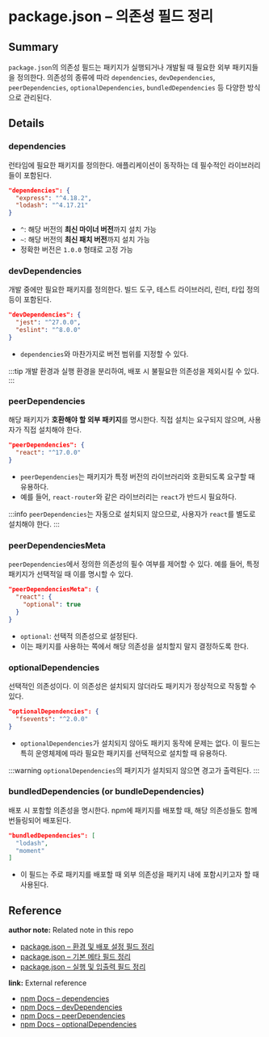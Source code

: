 # package.json – 의존성 필드 정리
<!-- 
이 노트는 package.json에서 의존성 관련 필드들을 정리한 것이다.
런타임과 개발 환경에 필요한 외부 라이브러리, 패키지 관리 방식 등을 정의한다.
-->

## Summary
`package.json`의 의존성 필드는 패키지가 실행되거나 개발될 때 필요한 외부 패키지들을 정의한다. 의존성의 종류에 따라 `dependencies`, `devDependencies`, `peerDependencies`, `optionalDependencies`, `bundledDependencies` 등 다양한 방식으로 관리된다.

## Details

### dependencies
런타임에 필요한 패키지를 정의한다. 애플리케이션이 동작하는 데 필수적인 라이브러리들이 포함된다.

```json
"dependencies": {
  "express": "^4.18.2",
  "lodash": "^4.17.21"
}
````

* `^`: 해당 버전의 **최신 마이너 버전**까지 설치 가능
* `~`: 해당 버전의 **최신 패치 버전**까지 설치 가능
* 정확한 버전은 `1.0.0` 형태로 고정 가능

### devDependencies

개발 중에만 필요한 패키지를 정의한다. 빌드 도구, 테스트 라이브러리, 린터, 타입 정의 등이 포함된다.

```json
"devDependencies": {
  "jest": "^27.0.0",
  "eslint": "^8.0.0"
}
```

* `dependencies`와 마찬가지로 버전 범위를 지정할 수 있다.

:::tip
개발 환경과 실행 환경을 분리하여, 배포 시 불필요한 의존성을 제외시킬 수 있다.
:::

### peerDependencies

해당 패키지가 **호환해야 할 외부 패키지**를 명시한다. 직접 설치는 요구되지 않으며, 사용자가 직접 설치해야 한다.

```json
"peerDependencies": {
  "react": "^17.0.0"
}
```

* `peerDependencies`는 패키지가 특정 버전의 라이브러리와 호환되도록 요구할 때 유용하다.
* 예를 들어, `react-router`와 같은 라이브러리는 `react`가 반드시 필요하다.

:::info
`peerDependencies`는 자동으로 설치되지 않으므로, 사용자가 `react`를 별도로 설치해야 한다.
:::

### peerDependenciesMeta

`peerDependencies`에서 정의한 의존성의 필수 여부를 제어할 수 있다. 예를 들어, 특정 패키지가 선택적일 때 이를 명시할 수 있다.

```json
"peerDependenciesMeta": {
  "react": {
    "optional": true
  }
}
```

* `optional`: 선택적 의존성으로 설정된다.
* 이는 패키지를 사용하는 쪽에서 해당 의존성을 설치할지 말지 결정하도록 한다.

### optionalDependencies

선택적인 의존성이다. 이 의존성은 설치되지 않더라도 패키지가 정상적으로 작동할 수 있다.

```json
"optionalDependencies": {
  "fsevents": "^2.0.0"
}
```

* `optionalDependencies`가 설치되지 않아도 패키지 동작에 문제는 없다. 이 필드는 특히 운영체제에 따라 필요한 패키지를 선택적으로 설치할 때 유용하다.

:::warning
`optionalDependencies`의 패키지가 설치되지 않으면 경고가 출력된다.
:::

### bundledDependencies (or bundleDependencies)

배포 시 포함할 의존성을 명시한다. npm에 패키지를 배포할 때, 해당 의존성들도 함께 번들링되어 배포된다.

```json
"bundledDependencies": [
  "lodash",
  "moment"
]
```

* 이 필드는 주로 패키지를 배포할 때 외부 의존성을 패키지 내에 포함시키고자 할 때 사용된다.

## Reference

**author note:** Related note in this repo
- [package.json – 환경 및 배포 설정 필드 정리](./env_publish_fields.md)
- [package.json – 기본 메타 필드 정리](./meta_fields.md)
- [package.json – 실행 및 입출력 필드 정리](./runtime_io_fields.md)

**link:** External reference

* [npm Docs – dependencies](https://docs.npmjs.com/cli/v11/configuring-npm/package-json#dependencies)
* [npm Docs – devDependencies](https://docs.npmjs.com/cli/v11/configuring-npm/package-json#devdependencies)
* [npm Docs – peerDependencies](https://docs.npmjs.com/cli/v11/configuring-npm/package-json#peerdependencies)
* [npm Docs – optionalDependencies](https://docs.npmjs.com/cli/v11/configuring-npm/package-json#optionaldependencies)
